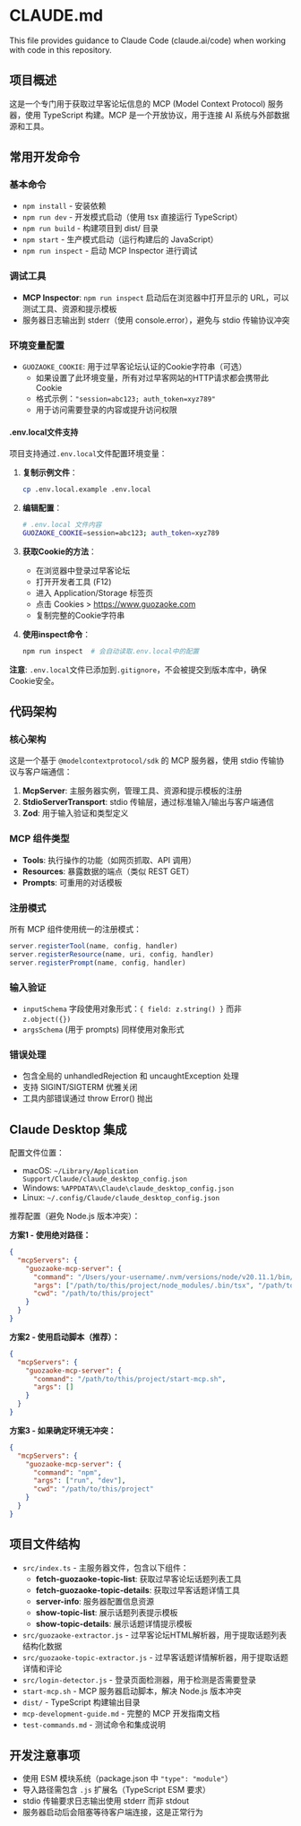 # CLAUDE.md

This file provides guidance to Claude Code (claude.ai/code) when working with code in this repository.

## 项目概述

这是一个专门用于获取过早客论坛信息的 MCP (Model Context Protocol) 服务器，使用 TypeScript 构建。MCP 是一个开放协议，用于连接 AI 系统与外部数据源和工具。

## 常用开发命令

### 基本命令
- `npm install` - 安装依赖
- `npm run dev` - 开发模式启动（使用 tsx 直接运行 TypeScript）
- `npm run build` - 构建项目到 dist/ 目录
- `npm start` - 生产模式启动（运行构建后的 JavaScript）
- `npm run inspect` - 启动 MCP Inspector 进行调试

### 调试工具
- **MCP Inspector**: `npm run inspect` 启动后在浏览器中打开显示的 URL，可以测试工具、资源和提示模板
- 服务器日志输出到 stderr（使用 console.error），避免与 stdio 传输协议冲突

### 环境变量配置
- `GUOZAOKE_COOKIE`: 用于过早客论坛认证的Cookie字符串（可选）
  - 如果设置了此环境变量，所有对过早客网站的HTTP请求都会携带此Cookie
  - 格式示例：`"session=abc123; auth_token=xyz789"`
  - 用于访问需要登录的内容或提升访问权限

#### .env.local文件支持
项目支持通过`.env.local`文件配置环境变量：

1. **复制示例文件**：
   ```bash
   cp .env.local.example .env.local
   ```

2. **编辑配置**：
   ```bash
   # .env.local 文件内容
   GUOZAOKE_COOKIE=session=abc123; auth_token=xyz789
   ```

3. **获取Cookie的方法**：
   - 在浏览器中登录过早客论坛
   - 打开开发者工具 (F12) 
   - 进入 Application/Storage 标签页
   - 点击 Cookies > https://www.guozaoke.com
   - 复制完整的Cookie字符串

4. **使用inspect命令**：
   ```bash
   npm run inspect  # 会自动读取.env.local中的配置
   ```

**注意**: `.env.local`文件已添加到`.gitignore`，不会被提交到版本库中，确保Cookie安全。

## 代码架构

### 核心架构
这是一个基于 `@modelcontextprotocol/sdk` 的 MCP 服务器，使用 stdio 传输协议与客户端通信：

1. **McpServer**: 主服务器实例，管理工具、资源和提示模板的注册
2. **StdioServerTransport**: stdio 传输层，通过标准输入/输出与客户端通信
3. **Zod**: 用于输入验证和类型定义

### MCP 组件类型
- **Tools**: 执行操作的功能（如网页抓取、API 调用）
- **Resources**: 暴露数据的端点（类似 REST GET）
- **Prompts**: 可重用的对话模板

### 注册模式
所有 MCP 组件使用统一的注册模式：
```typescript
server.registerTool(name, config, handler)
server.registerResource(name, uri, config, handler)  
server.registerPrompt(name, config, handler)
```

### 输入验证
- `inputSchema` 字段使用对象形式：`{ field: z.string() }` 而非 `z.object({})`
- `argsSchema` (用于 prompts) 同样使用对象形式

### 错误处理
- 包含全局的 unhandledRejection 和 uncaughtException 处理
- 支持 SIGINT/SIGTERM 优雅关闭
- 工具内部错误通过 throw Error() 抛出

## Claude Desktop 集成

配置文件位置：
- macOS: `~/Library/Application Support/Claude/claude_desktop_config.json`
- Windows: `%APPDATA%\Claude\claude_desktop_config.json`
- Linux: `~/.config/Claude/claude_desktop_config.json`

推荐配置（避免 Node.js 版本冲突）：

**方案1 - 使用绝对路径：**
```json
{
  "mcpServers": {
    "guozaoke-mcp-server": {
      "command": "/Users/your-username/.nvm/versions/node/v20.11.1/bin/node",
      "args": ["/path/to/this/project/node_modules/.bin/tsx", "/path/to/this/project/src/index.ts"],
      "cwd": "/path/to/this/project"
    }
  }
}
```

**方案2 - 使用启动脚本（推荐）：**
```json
{
  "mcpServers": {
    "guozaoke-mcp-server": {
      "command": "/path/to/this/project/start-mcp.sh",
      "args": []
    }
  }
}
```

**方案3 - 如果确定环境无冲突：**
```json
{
  "mcpServers": {
    "guozaoke-mcp-server": {
      "command": "npm",
      "args": ["run", "dev"],
      "cwd": "/path/to/this/project"
    }
  }
}
```

## 项目文件结构

- `src/index.ts` - 主服务器文件，包含以下组件：
  - **fetch-guozaoke-topic-list**: 获取过早客论坛话题列表工具
  - **fetch-guozaoke-topic-details**: 获取过早客话题详情工具
  - **server-info**: 服务器配置信息资源
  - **show-topic-list**: 展示话题列表提示模板
  - **show-topic-details**: 展示话题详情提示模板
- `src/guozaoke-extractor.js` - 过早客论坛HTML解析器，用于提取话题列表结构化数据
- `src/guozaoke-topic-extractor.js` - 过早客话题详情解析器，用于提取话题详情和评论
- `src/login-detector.js` - 登录页面检测器，用于检测是否需要登录
- `start-mcp.sh` - MCP 服务器启动脚本，解决 Node.js 版本冲突
- `dist/` - TypeScript 构建输出目录
- `mcp-development-guide.md` - 完整的 MCP 开发指南文档
- `test-commands.md` - 测试命令和集成说明

## 开发注意事项

- 使用 ESM 模块系统（package.json 中 `"type": "module"`）
- 导入路径需包含 `.js` 扩展名（TypeScript ESM 要求）
- stdio 传输要求日志输出使用 stderr 而非 stdout
- 服务器启动后会阻塞等待客户端连接，这是正常行为
